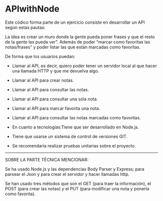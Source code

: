 # APIwithNode

Este códico forma parte de un ejercicio consiste en desarrollar un API según estas pautas:

La idea es crear un muro donde la gente pueda poner frases y que el resto de la gente las pueda ver”. Además de poder “marcar como favoritas las notas/frases” y poder listar las que están marcadas como favoritas.

De forma que los usuarios puedan:

- Llamar al API, es decir, quiero poder tener un servidor local al que hacer una llamada HTTP y que me devuelva algo.
- Llamar al API para crear notas.
- Llamar al API para consultar las notas.
- Llamar al API para consultar una sóla nota.
- Llamar al API para marcar favorita una nota.
- Llamar al API para consultar las notas marcadas como favoritas.

- En cuanto a tecnologías:Tiene que ser desarrollado en Node.js.

- Tiene que usarse un sistema de control de versiones GIT.

- Se recomendaría realizar pruebas unitarias sobre el proyecto.

---------------------------------
SOBRE LA PARTE TÉCNICA MENCIONAR:

Se ha usado Node.js y las dependencias Body Parser y Express; para parsear el Json y para crear el servidor y hacer llamadas http.

Se han usado tres métodos que son el GET (para traer la información), el POST (para crear las notas) y el PUT (para modificar una nota y ponerla como favorita).
